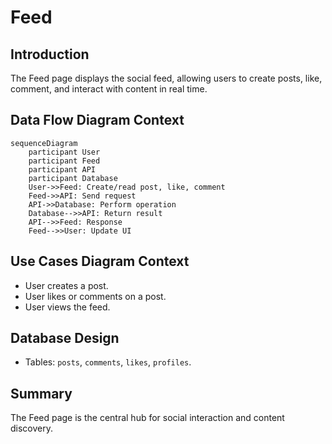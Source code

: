 # Feed

## Introduction
The Feed page displays the social feed, allowing users to create posts, like, comment, and interact with content in real time.

## Data Flow Diagram Context
```mermaid
sequenceDiagram
    participant User
    participant Feed
    participant API
    participant Database
    User->>Feed: Create/read post, like, comment
    Feed->>API: Send request
    API->>Database: Perform operation
    Database-->>API: Return result
    API-->>Feed: Response
    Feed-->>User: Update UI
```

## Use Cases Diagram Context
- User creates a post.
- User likes or comments on a post.
- User views the feed.

## Database Design
- Tables: `posts`, `comments`, `likes`, `profiles`.

## Summary
The Feed page is the central hub for social interaction and content discovery. 